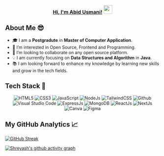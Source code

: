 <h3 align="center">
	<a href="http://www.instagram.com/abid_usmani_343">Hi, I'm Abid Usmani!</a>
  <img src="https://media.giphy.com/media/hvRJCLFzcasrR4ia7z/giphy.gif" width="28">
</h3>



## About Me 😎

- 🎓 I am a **Postgradute** in **Master of Computer Application**. <br>
- 👀 I’m interested in Open Source, Frontend and Programming.
- 💞️ I’m looking to collaborate on any open source platform.
- 💡 I am currently focusing on **Data Structures and Algorithm** in **Java**.<br>
- 📚 I am looking forward to enhance my knowledge by learning new skills and grow in the tech fields.


## Tech Stack 🥞

<p align="center">
<img alt="HTML5" src="https://img.shields.io/badge/html5-%23fca9ae.svg?style=for-the-badge&logo=html5&logoColor=140200"/>
<img alt="CSS3" src="https://img.shields.io/badge/css3-%23ffd2ce.svg?style=for-the-badge&logo=css3&logoColor=140200"/>
<img alt="JavaScript" src="https://img.shields.io/badge/javascript-%23e4626b.svg?style=for-the-badge&logo=javascript&logoColor=%23F7DF1E"/>
<img alt="NodeJs" src="https://img.shields.io/badge/node.js-%23f2ca61.svg?style=for-the-badge&logo=node.js&logoColor=%FFFFFF"/>
<img alt="TailwindCSS" src="https://img.shields.io/badge/tailwind css-%23fca9ae.svg?style=for-the-badge&logo=tailwind-css&logoColor=140200"/>
<!-- <img alt="Java" src="https://img.shields.io/badge/java-%23e4626b.svg?style=for-the-badge&logo=java&logoColor=140200"/> -->
<!-- <img alt="Python" src="https://img.shields.io/badge/python-%23fca9ae.svg?style=for-the-badge&logo=python&logoColor=140200"/> -->
<img alt="Github" src="https://img.shields.io/badge/github-%23e4626b.svg?style=for-the-badge&logo=github&logoColor=140200"/>
<img alt="Visual Studio Code" src="https://img.shields.io/badge/Visual Studio Code-f2ca61.svg?style=for-the-badge&logo=visual-studio-code&logoColor=140200"/>
<img alt="ExpressJs" src="https://img.shields.io/badge/express.js-%23ffd2ce.svg?style=for-the-badge&logo=express&logoColor=140200"/>
<img alt="MongoDB" src="https://img.shields.io/badge/mongodb-%23ffd2ce.svg?style=for-the-badge&logo=mongodb&logoColor=140200" />
<img alt="ReactJs" src="https://img.shields.io/badge/react-f2ca61.svg?style=for-the-badge&logo=react&logoColor=140200"/>
<img alt="NextJs" src="https://img.shields.io/badge/next.js-%23fca9ae.svg?style=for-the-badge&logo=next.js&logoColor=140200" />
<img alt="Canva" src="https://img.shields.io/badge/Canva-f2ca61.svg?style=for-the-badge&logo=canva&logoColor=140200"/>
<img alt="Figma" src="https://img.shields.io/badge/figma-%23e4626b.svg?style=for-the-badge&logo=figma&logoColor=140200" />
 </p>

## My GitHub Analytics 📈


[![GitHub Streak](https://streak-stats.demolab.com/?user=DenverCoder1&theme=dark)](https://git.io/streak-stats)

<div>

[![Shreyash's github activity graph](https://github-readme-activity-graph.vercel.app/graph?username=abidusmani&hide_border=true&theme=nightowl)](https://github.com/abidusmani/github-readme-activity-graph)

</div>
